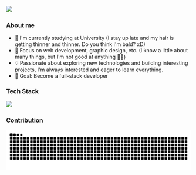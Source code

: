 <!-- <div align='center'>
  <br />
    <a href="#" target="_blank">
      <img src="" alt="Profile Banner">
    </a>
  <br />
</div> -->

<div align="left">
  <img src="https://readme-typing-svg.demolab.com?font=Inter&weight=800&duration=3000&pause=1000&width=435&lines=Hi+%E2%9C%8C%EF%B8%8F%2C+I'm+Loc;Welcome+to+my+GitHub+profile!+%F0%9F%98%89" />
</div>

### About me

- 🔭 I'm currently studying at University (I stay up late and my hair is getting thinner and thinner. Do you think I'm bald? xD)
- 🌱 Focus on web development, graphic design, etc. (I know a little about many things, but I'm not good at anything 🤦‍♀️)
- 💡 Passionate about exploring new technologies and building interesting projects, I'm always interested and eager to learn everything.
- 🎯 Goal: Become a full-stack developer

### Tech Stack

<div align="left">
  <img src="https://skillicons.dev/icons?i=ts,tailwind,react,nextjs,postman,dotnet,nodejs,docker,godot,git,prisma,mysql,c,cpp,figma,ae,ai,ps,pr" />
</div>

### Contribution

![Snake animation](https://raw.githubusercontent.com/phamhuulocforwork/phamhuulocforwork/output/github-contribution-grid-snake-dark.svg)
